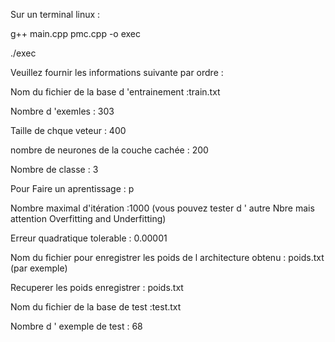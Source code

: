 Sur un terminal linux :

g++ main.cpp pmc.cpp -o exec

./exec

Veuillez fournir les informations suivante par ordre :

Nom du fichier de la base d 'entrainement :train.txt

Nombre d 'exemles  : 303

Taille de chque veteur : 400

nombre de neurones de la couche cachée : 200

Nombre de classe : 3

Pour Faire un aprentissage : p

Nombre maximal d'itération :1000  (vous pouvez tester d ' autre Nbre mais attention Overfitting and Underfitting)

Erreur quadratique tolerable  : 0.00001 

Nom du fichier pour enregistrer les poids de l architecture obtenu : poids.txt (par exemple)

Recuperer les poids enregistrer : poids.txt

Nom du fichier de la base de test :test.txt

Nombre d ' exemple de test : 68

